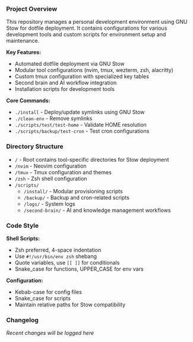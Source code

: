 ### Project Overview

This repository manages a personal development environment using GNU Stow for dotfile deployment. It contains configurations for various development tools and custom scripts for environment setup and maintenance.

**Key Features:**
- Automated dotfile deployment via GNU Stow
- Modular tool configurations (nvim, tmux, wezterm, zsh, alacritty)
- Custom tmux configuration with specialized key tables
- Second brain and AI workflow integration
- Installation scripts for development tools

**Core Commands:**
- `./install` - Deploy/update symlinks using GNU Stow
- `./clean-env` - Remove symlinks
- `./scripts/test/test-home` - Validate HOME resolution
- `./scripts/backup/test-cron` - Test cron configurations

### Directory Structure

- `/` - Root contains tool-specific directories for Stow deployment
- `/nvim` - Neovim configuration
- `/tmux` - Tmux configuration and themes
- `/zsh` - Zsh shell configuration
- `/scripts/`
  - `/install/` - Modular provisioning scripts
  - `/backup/` - Backup and cron-related scripts
  - `/logs/` - System logs
  - `/second-brain/` - AI and knowledge management workflows

### Code Style

**Shell Scripts:**
- Zsh preferred, 4-space indentation
- Use `#!/usr/bin/env zsh` shebang
- Quote variables, use `[[ ]]` for conditionals
- Snake_case for functions, UPPER_CASE for env vars

**Configuration:**
- Kebab-case for config files
- Snake_case for scripts
- Maintain relative paths for Stow compatibility

### Changelog

*Recent changes will be logged here*